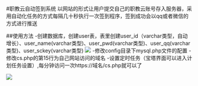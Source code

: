 #职教云自动签到系统
以网站的形式让用户提交自己的职教云账号存入服务器，采用自动化任务的方式每隔几十秒执行一次签到程序，签到成功会以qq或者微信的方式进行推送

##使用方法
-创建数据库，创建user表，表里创建user_id（varchar类型，自动增长）、user_name(varchar类型)、user_pwd(varchar类型)、user_qq(varchar类型)、user_sckey(varchar类型)
![](https://tu.yaohuo.me/imgs/2021/02/709d72da6dd4b04f.png)
-修改config目录下mysql.php文件的配置
-修改cs.php的第15行为自己网站访问的域名
-设置定时任务（宝塔界面可以进入计划任务设置）,每分钟访问一次https://域名/cs.php就可以了

![](https://tu.yaohuo.me/imgs/2021/02/951ac2f3bf755cb5.png)
